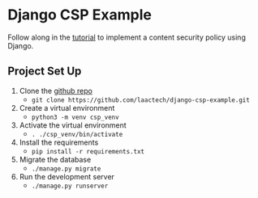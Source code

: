 # Django CSP Example

Follow along in the [tutorial](https://www.laac.dev/blog/content-security-policy-using-django/)
to implement a content security policy using Django.

## Project Set Up
1. Clone the [github repo](https://github.com/laactech/pre-commit-config)
    * `git clone https://github.com/laactech/django-csp-example.git`
1. Create a virtual environment
    * `python3 -m venv csp_venv`
1. Activate the virtual environment
    * `. ./csp_venv/bin/activate`
1. Install the requirements
    * `pip install -r requirements.txt`
1. Migrate the database
    * `./manage.py migrate`
1. Run the development server
    * `./manage.py runserver`
